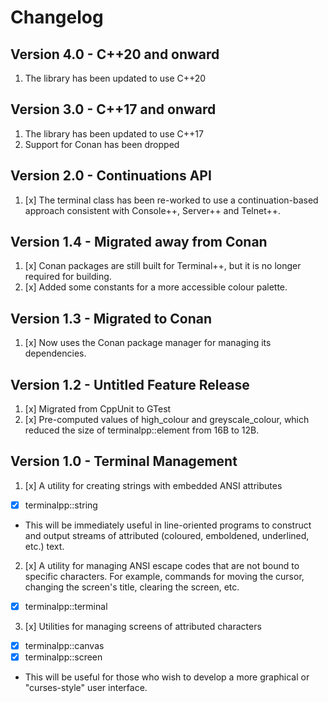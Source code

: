 # Changelog

## Version 4.0 - C++20 and onward
1. The library has been updated to use C++20

## Version 3.0 - C++17 and onward
1. The library has been updated to use C++17
2. Support for Conan has been dropped

## Version 2.0 - Continuations API
1. [x] The terminal class has been re-worked to use a continuation-based approach consistent with Console++, Server++ and Telnet++.

## Version 1.4 - Migrated away from Conan
1. [x] Conan packages are still built for Terminal++, but it is no longer required for building.
2. [x] Added some constants for a more accessible colour palette.

## Version 1.3 - Migrated to Conan
1. [x] Now uses the Conan package manager for managing its dependencies.

## Version 1.2 - Untitled Feature Release
1. [x] Migrated from CppUnit to GTest
2. [x] Pre-computed values of high_colour and greyscale_colour, which reduced the size of terminalpp::element from 16B to 12B.

## Version 1.0 - Terminal Management
1. [x] A utility for creating strings with embedded ANSI attributes
  * [x] terminalpp::string
  * This will be immediately useful in line-oriented programs to construct and output streams of attributed (coloured, emboldened, underlined, etc.) text.

2. [x] A utility for managing ANSI escape codes that are not bound to specific characters.  For example, commands for moving the cursor, changing the screen's title, clearing the screen, etc.
  * [x] terminalpp::terminal

3. [x] Utilities for managing screens of attributed characters
  * [x] terminalpp::canvas
  * [x] terminalpp::screen
  * This will be useful for those who wish to develop a more graphical or "curses-style" user interface.
